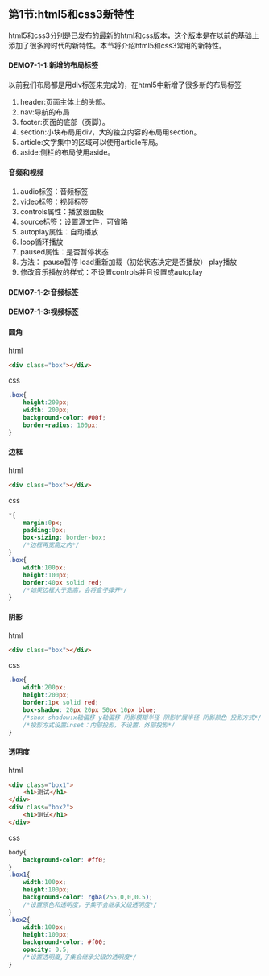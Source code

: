 ## 第1节:html5和css3新特性
html5和css3分别是已发布的最新的html和css版本，这个版本是在以前的基础上添加了很多跨时代的新特性。本节将介绍html5和css3常用的新特性。

#### DEMO7-1-1:新增的布局标签
以前我们布局都是用div标签来完成的，在html5中新增了很多新的布局标签
1. header:页面主体上的头部。
2. nav:导航的布局
3. footer:页面的底部（页脚）。
4. section:小块布局用div，大的独立内容的布局用section。
5. article:文字集中的区域可以使用article布局。
6. aside:侧栏的布局使用aside。

#### 音频和视频
1. audio标签：音频标签
2. video标签：视频标签
2. controls属性：播放器面板
3. source标签：设置源文件，可省略
4. autoplay属性：自动播放
5. loop循环播放
6. paused属性：是否暂停状态
7. 方法： pause暂停 load重新加载（初始状态决定是否播放） play播放
8. 修改音乐播放的样式：不设置controls并且设置成autoplay

#### DEMO7-1-2:音频标签

#### DEMO7-1-3:视频标签

#### 圆角
html
``` html
<div class="box"></div>
```
css
``` css
.box{
    height:200px;
    width: 200px;
    background-color: #00f;
    border-radius: 100px; 
}
```

#### 边框
html
``` html
<div class="box"></div>
```
css
``` css
*{
    margin:0px;
    padding:0px;
    box-sizing: border-box;
    /*边框再宽高之内*/
}
.box{
    width:100px;
    height:100px;
    border:40px solid red;
    /*如果边框大于宽高，会将盒子撑开*/
}
```

#### 阴影
html
``` html
<div class="box"></div>
```
css
``` css
.box{
    width:200px;
    height:200px;
    border:1px solid red;
    box-shadow: 20px 20px 50px 10px blue;
    /*shox-shadow:x轴偏移 y轴偏移 阴影模糊半径 阴影扩展半径 阴影颜色 投影方式*/
    /*投影方式设置inset：内部投影，不设置，外部投影*/
}
```
#### 透明度
html
``` html
<div class="box1">
    <h1>测试</h1>
</div>
<div class="box2">
    <h1>测试</h1>
</div>
```
css
``` css
body{
    background-color: #ff0;
}
.box1{
    width:100px;
    height:100px;
    background-color: rgba(255,0,0,0.5);
    /*设置原色和透明度，子集不会继承父级透明度*/
}
.box2{
    width:100px;
    height:100px;
    background-color: #f00;
    opacity: 0.5; 
    /*设置透明度,子集会继承父级的透明度*/
}
```
